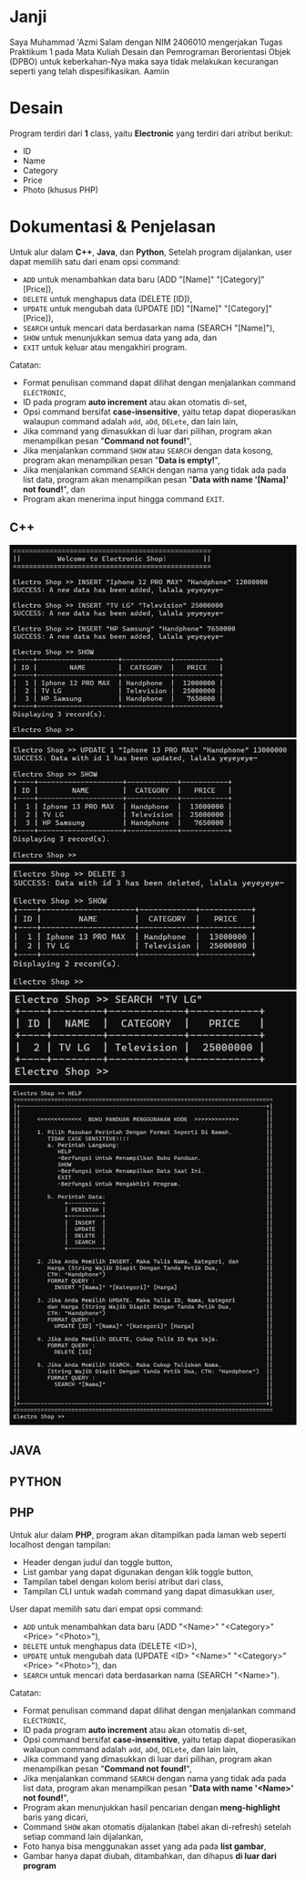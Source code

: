# Janji
Saya Muhammad 'Azmi Salam dengan NIM 2406010 mengerjakan Tugas Praktikum 1 pada Mata Kuliah Desain dan Pemrograman Berorientasi Objek (DPBO) untuk keberkahan-Nya maka saya tidak melakukan kecurangan seperti yang telah dispesifikasikan. Aamiin

# Desain
Program terdiri dari __1__ class, yaitu __Electronic__ yang terdiri dari atribut berikut:
- ID
- Name
- Category
- Price
- Photo (khusus PHP)

# Dokumentasi & Penjelasan
Untuk alur dalam __C++__, __Java__, dan __Python__, Setelah program dijalankan, user dapat memilih satu dari enam opsi command:
- `ADD` untuk menambahkan data baru (ADD "[Name]" "[Category]" [Price]),
- `DELETE` untuk menghapus data (DELETE [ID]),
- `UPDATE` untuk mengubah data (UPDATE [ID] "[Name]" "[Category]" [Price]),
- `SEARCH` untuk mencari data berdasarkan nama (SEARCH "[Name]"),
- `SHOW` untuk menunjukkan semua data yang ada, dan
- `EXIT` untuk keluar atau mengakhiri program.

Catatan:
- Format penulisan command dapat dilihat dengan menjalankan command `ELECTRONIC`,
- ID pada program __auto increment__ atau akan otomatis di-set,
- Opsi command bersifat __case-insensitive__, yaitu tetap dapat dioperasikan walaupun command adalah `add`, `aDd`, `DELete`, dan lain lain,
- Jika command yang dimasukkan di luar dari pilihan, program akan menampilkan pesan "__Command not found!__",
- Jika menjalankan command `SHOW` atau `SEARCH` dengan data kosong, program akan menampilkan pesan "__Data is empty!__",
- Jika menjalankan command `SEARCH` dengan nama yang tidak ada pada list data, program akan menampilkan pesan "__Data with name \'[Nama]\' not found!__", dan
- Program akan menerima input hingga command `EXIT`.

## C++
<div>
    <img src="Dokumentasi/cpp1.png">
    <img src="Dokumentasi/cpp2.png">
    <img src="Dokumentasi/cpp3.png">
    <img src="Dokumentasi/cpp4.png">
    <img src="Dokumentasi/cpp5.png">
</div>

## JAVA
<div>
<!--     <img src=".java/Screenshots/1.png" style="width: 32%;">
    <img src=".java/Screenshots/2.png" style="width: 32%;">
    <img src=".java/Screenshots/3.png" style="width: 32%;"> -->
</div>

## PYTHON
<div>
<!--     <img src=".py/Screenshots/1.png" style="width: 32%;">
    <img src=".py/Screenshots/2.png" style="width: 32%;">
    <img src=".py/Screenshots/3.png" style="width: 32%;"> -->
</div>

## PHP
Untuk alur dalam __PHP__, program akan ditampilkan pada laman web seperti localhost dengan tampilan:
- Header dengan judul dan toggle button,
- List gambar yang dapat digunakan dengan klik toggle button,
- Tampilan tabel dengan kolom berisi atribut dari class,
- Tampilan CLI untuk wadah command yang dapat dimasukkan user,

User dapat memilih satu dari empat opsi command:
- `ADD` untuk menambahkan data baru (ADD "\<Name\>" "\<Category\>" \<Price\> "\<Photo\>"),
- `DELETE` untuk menghapus data (DELETE \<ID\>),
- `UPDATE` untuk mengubah data (UPDATE \<ID\> "\<Name\>" "\<Category\>" \<Price\> "\<Photo\>"), dan
- `SEARCH` untuk mencari data berdasarkan nama (SEARCH "\<Name\>").

Catatan:
- Format penulisan command dapat dilihat dengan menjalankan command `ELECTRONIC`,
- ID pada program __auto increment__ atau akan otomatis di-set,
- Opsi command bersifat __case-insensitive__, yaitu tetap dapat dioperasikan walaupun command adalah `add`, `aDd`, `DELete`, dan lain lain,
- Jika command yang dimasukkan di luar dari pilihan, program akan menampilkan pesan "__Command not found!__",
- Jika menjalankan command `SEARCH` dengan nama yang tidak ada pada list data, program akan menampilkan pesan "__Data with name \'\<Name\>\' not found!__",
- Program akan menunjukkan hasil pencarian dengan __meng-highlight__ baris yang dicari,
- Command `SHOW` akan otomatis dijalankan (tabel akan di-refresh) setelah setiap command lain dijalankan,
- Foto hanya bisa menggunakan asset yang ada pada __list gambar__,
- Gambar hanya dapat diubah, ditambahkan, dan dihapus __di luar dari program__

